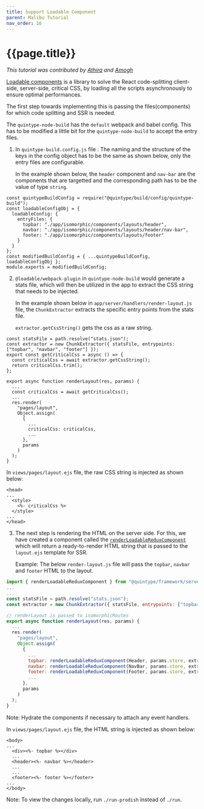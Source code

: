 ```yaml
---
title: Support Loadable Component
parent: Malibu Tutorial
nav_order: 16
---
```


# {{page.title}}

_This tutorial was contributed by [Athira](https://twitter.com/AthiraMRaju) and [Amogh](https://github.com/ags1773)_

[Loadable components](https://loadable-components.com/docs/server-side-rendering/) is a library to solve the React code-splitting client-side, server-side, critical CSS, by loading all the scripts asynchronously to ensure optimal performances.

The first step towards implementing this is passing the files(components) for which code splitting and SSR is needed.

The `quintype-node-build` has the `default` webpack and babel config. This has to be modified a little bit for the `quintype-node-build` to accept the entry files.

1. In `quintype-build.config.js` file :
   The naming and the structure of the keys in the config object has to be the same as shown below, only the entry files are configurable.

   In the example shown below, the `header` component and `nav-bar` are the components that are targetted and the corresponding path has to be the value of type `string`.

```
const quintypeBuildConfig = require("@quintype/build/config/quintype-build");
const loadableConfigObj = {
  loadableConfig: {
    entryFiles: {
      topbar: "./app/isomorphic/components/layouts/header",
      navbar: "./app/isomorphic/components/layouts/header/nav-bar",
      footer: "./app/isomorphic/components/layouts/footer"
    }
  }
};
const modifiedBuildConfig = { ...quintypeBuildConfig, loadableConfigObj };
module.exports = modifiedBuildConfig;
```

2. `@loadable/webpack-plugin` in `quintype-node-build` would generate a stats file, which will then be utilized in the app to extract the CSS string that needs to be injected.

   In the example shown below in `app/server/handlers/render-layout.js` file, the `ChunkExtractor` extracts the specific entry points from the stats file.

   `extractor.getCssString()` gets the css as a raw string.

```
const statsFile = path.resolve("stats.json");
const extractor = new ChunkExtractor({ statsFile, entrypoints: ["topbar", "navbar", "footer"] });
export const getCriticalCss = async () => {
  const criticalCss = await extractor.getCssString();
  return criticalCss.trim();
};

export async function renderLayout(res, params) {
  ...
  const criticalCss = await getCriticalCss();
  ...
  res.render(
    "pages/layout",
    Object.assign(
      {
        ...
        criticalCss: criticalCss,
        ...
      },
      params
    )
  );
}
```

In `views/pages/layout.ejs` file, the raw CSS string is injected as shown below:

```
<head>
...
  <style>
    <%- criticalCss %>
  </style>
...
</head>
```

3. The next step is rendering the HTML on the server side. For this, we have created a component called the [`renderLoadableReduxComponent`](https://developers.quintype.com/quintype-node-framework/module-render-loadable-redux-component.html) which will return a ready-to-render HTML string that is passed to the `layout.ejs` template for SSR.

   Example: The below `render-layout.js` file will pass the `topbar`, `navbar` and `footer` HTML to the layout.

```js
import { renderLoadableReduxComponent } from "@quintype/framework/server/render";
...
...
const statsFile = path.resolve("stats.json");
const extractor = new ChunkExtractor({ statsFile, entrypoints: ["topbar", "navbar", "footer"] });

// renderLayout is passed to isomorphicRoutes
export async function renderLayout(res, params) {
  ...
  res.render(
    "pages/layout",
    Object.assign(
      {
        ...
        topbar: renderLoadableReduxComponent(Header, params.store, extractor),
        navbar: renderLoadableReduxComponent(NavBar, params.store, extractor),
        footer: renderLoadableReduxComponent(Footer, params.store, extractor),
        ...
      },
      params
    )
  );
}

```

Note: Hydrate the components if necessary to attach any event handlers.

In `views/pages/layout.ejs` file, the HTML string is injected as shown below:

```
<body>
...
  <div><%- topbar %></div>
  ...
  <header><%- navbar %></header>
  ...
  ...
  <footer><%- footer %></footer>
...
</body>
```

Note: To view the changes locally, run `./run-prodish` instead of `./run`.
